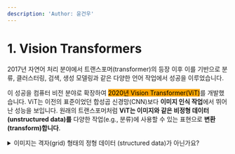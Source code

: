```yaml
---
description: 'Author: 윤건우'
---
```


# 1. Vision Transformers

&#x20;   2017년 자연어 처리 분야에서 트랜스포머(transformer)의 등장 이후 이를 기반으로 분류, 클러스터링, 검색, 생성 모델링과 같은 다양한 언어 작업에서 성공을 이루었습니다.&#x20;

&#x20;   이 성공을 컴퓨터 비전 분야로 확장하여 <mark style="background-color:orange;">2020년 Vision Transformer(ViT)</mark>를 개발했습니다. ViT는 이전의 표준이었던 합성곱 신경망(CNN)보다 **이미지 인식 작업**에서 뛰어난 성능을 보입니다. 원래의 트랜스포머처럼 **ViT는 이미지와 같은 비정형 데이터 (unstructured data)를** 다양한 작업(e.g., 분류)에 사용할 수 있는 표현으로 **변환(transform)합니다**.

<details>

<summary>이미지는 격자(grid) 형태의 정형 데이터 (structured data)가 아닌가요?</summary>



</details>





